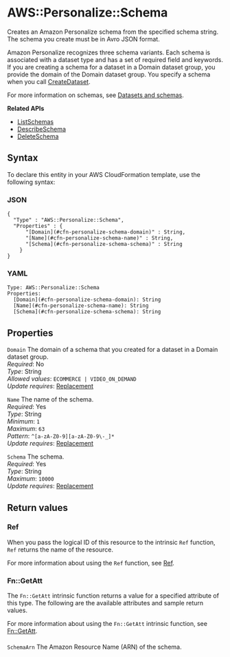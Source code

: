 # AWS::Personalize::Schema<a name="aws-resource-personalize-schema"></a>

Creates an Amazon Personalize schema from the specified schema string\. The schema you create must be in Avro JSON format\.

Amazon Personalize recognizes three schema variants\. Each schema is associated with a dataset type and has a set of required field and keywords\. If you are creating a schema for a dataset in a Domain dataset group, you provide the domain of the Domain dataset group\. You specify a schema when you call [CreateDataset](https://docs.aws.amazon.com/personalize/latest/dg/API_CreateDataset.html)\.

For more information on schemas, see [Datasets and schemas](https://docs.aws.amazon.com/personalize/latest/dg/how-it-works-dataset-schema.html)\.

**Related APIs**

- [ListSchemas](https://docs.aws.amazon.com/personalize/latest/dg/API_ListSchemas.html)
- [DescribeSchema](https://docs.aws.amazon.com/personalize/latest/dg/API_DescribeSchema.html)
- [DeleteSchema](https://docs.aws.amazon.com/personalize/latest/dg/API_DeleteSchema.html)

## Syntax<a name="aws-resource-personalize-schema-syntax"></a>

To declare this entity in your AWS CloudFormation template, use the following syntax:

### JSON<a name="aws-resource-personalize-schema-syntax.json"></a>

```
{
  "Type" : "AWS::Personalize::Schema",
  "Properties" : {
      "[Domain](#cfn-personalize-schema-domain)" : String,
      "[Name](#cfn-personalize-schema-name)" : String,
      "[Schema](#cfn-personalize-schema-schema)" : String
    }
}
```

### YAML<a name="aws-resource-personalize-schema-syntax.yaml"></a>

```
Type: AWS::Personalize::Schema
Properties:
  [Domain](#cfn-personalize-schema-domain): String
  [Name](#cfn-personalize-schema-name): String
  [Schema](#cfn-personalize-schema-schema): String
```

## Properties<a name="aws-resource-personalize-schema-properties"></a>

`Domain` <a name="cfn-personalize-schema-domain"></a>
The domain of a schema that you created for a dataset in a Domain dataset group\.  
_Required_: No  
_Type_: String  
_Allowed values_: `ECOMMERCE | VIDEO_ON_DEMAND`  
_Update requires_: [Replacement](https://docs.aws.amazon.com/AWSCloudFormation/latest/UserGuide/using-cfn-updating-stacks-update-behaviors.html#update-replacement)

`Name` <a name="cfn-personalize-schema-name"></a>
The name of the schema\.  
_Required_: Yes  
_Type_: String  
_Minimum_: `1`  
_Maximum_: `63`  
_Pattern_: `^[a-zA-Z0-9][a-zA-Z0-9\-_]*`  
_Update requires_: [Replacement](https://docs.aws.amazon.com/AWSCloudFormation/latest/UserGuide/using-cfn-updating-stacks-update-behaviors.html#update-replacement)

`Schema` <a name="cfn-personalize-schema-schema"></a>
The schema\.  
_Required_: Yes  
_Type_: String  
_Maximum_: `10000`  
_Update requires_: [Replacement](https://docs.aws.amazon.com/AWSCloudFormation/latest/UserGuide/using-cfn-updating-stacks-update-behaviors.html#update-replacement)

## Return values<a name="aws-resource-personalize-schema-return-values"></a>

### Ref<a name="aws-resource-personalize-schema-return-values-ref"></a>

When you pass the logical ID of this resource to the intrinsic `Ref` function, `Ref` returns the name of the resource\.

For more information about using the `Ref` function, see [Ref](https://docs.aws.amazon.com/AWSCloudFormation/latest/UserGuide/intrinsic-function-reference-ref.html)\.

### Fn::GetAtt<a name="aws-resource-personalize-schema-return-values-fn--getatt"></a>

The `Fn::GetAtt` intrinsic function returns a value for a specified attribute of this type\. The following are the available attributes and sample return values\.

For more information about using the `Fn::GetAtt` intrinsic function, see [Fn::GetAtt](https://docs.aws.amazon.com/AWSCloudFormation/latest/UserGuide/intrinsic-function-reference-getatt.html)\.

#### <a name="aws-resource-personalize-schema-return-values-fn--getatt-fn--getatt"></a>

`SchemaArn` <a name="SchemaArn-fn::getatt"></a>
The Amazon Resource Name \(ARN\) of the schema\.
